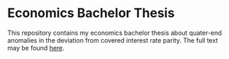 # Economics Bachelor Thesis
This repository contains my economics bachelor thesis about quater-end anomalies in the deviation from covered interest rate parity. 
The full text may be found [here](https://github.com/fab-bla/Bachelor-Thesis/blob/master/Bachelor%20Thesis.pdf).
